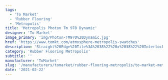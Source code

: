 ```yaml
---
tags:
  - 'To Market'
  - 'Rubber Flooring'
  - 'Metropolis'
title: 'Metropolis Photon Tm 970 Dynamic'
designer: 'To Market'
image_primary: 'img/Photon-TM970%20Dynamic.jpg'
href: 'https://www.tomkt.com/atmosphere-metropolis-swatches'
description: 'Straight%20Edge%20Tile%3A%2038%22%20x%2038%22%20Interlocking%20Tile%3A%2037%22%20x%2037%22'
category: 'Rubber Flooring Metropolis'
subtitle: ''
manufacturer: 'ToMarket'
slug: '/manufacturers/tomarket/rubber-flooring-metropolis/to-market-metropolis-photon-tm-970-dynamic'
date: '2021-02-22'
---
```

